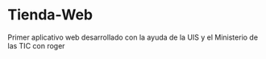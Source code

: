 # Tienda-Web
Primer aplicativo web desarrollado con la ayuda de la UIS y el Ministerio de las TIC con roger
